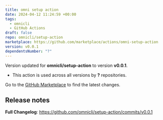 ```yaml
---
title: omni setup action
date: 2024-04-12 11:24:59 +00:00
tags:
  - omnicli
  - GitHub Actions
draft: false
repo: omnicli/setup-action
marketplace: https://github.com/marketplace/actions/omni-setup-action
version: v0.0.1
dependentsNumber: "?"
---
```



Version updated for **omnicli/setup-action** to version **v0.0.1**.
- This action is used across all versions by **?** repositories.

Go to the [GitHub Marketplace](https://github.com/marketplace/actions/omni-setup-action) to find the latest changes.

## Release notes

**Full Changelog**: https://github.com/omnicli/setup-action/commits/v0.0.1
